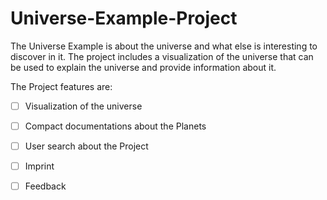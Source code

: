 # Universe-Example-Project
The Universe Example is about the universe and what else is interesting to discover in it. The project includes a visualization of the universe that can be used to explain the universe and provide information about it.

The Project features are:
 - [ ] Visualization of the universe
 - [ ] Compact documentations about the Planets
 - [ ] User search about the Project
 - [ ] Imprint
 - [ ] Feedback
 
